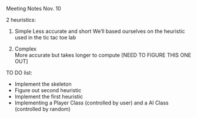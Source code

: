 Meeting Notes Nov. 10

2 heuristics: 
1) Simple
  Less accurate and short
  We’ll based ourselves on the heuristic used in the tic tac toe lab

2) Complex  
  More accurate but takes longer to compute
  [NEED TO FIGURE THIS ONE OUT]

TO DO list:
- Implement the skeleton
- Figure out second heuristic
- Implement the first heuristic
- Implementing a Player Class (controlled by user) and a AI Class (controlled by random)
